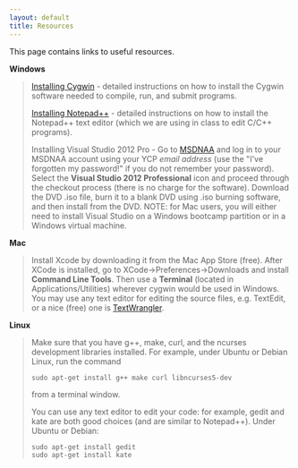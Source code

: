 ```yaml
---
layout: default
title: Resources
---
```


This page contains links to useful resources.

**Windows**

> [Installing Cygwin](installCygwin.html) - detailed instructions on how to install the Cygwin software needed to compile, run, and submit programs.
>
> [Installing Notepad++](installNotepadpp.html) - detailed instructions on how to install the Notepad++ text editor (which we are using in class to edit C/C++ programs).
>
> Installing Visual Studio 2012 Pro - Go to [MSDNAA](http://msdn05.e-academy.com/elms/Storefront/Home.aspx?campus=ycp_physci) and log in to your MSDNAA account using your YCP *email address* (use the "I've forgotten my password!" if you do not remember your password). Select the **Visual Studio 2012 Professional** icon and proceed through the checkout process (there is no charge for the software). Download the DVD .iso file, burn it to a blank DVD using .iso burning software, and then install from the DVD. NOTE: for Mac users, you will either need to install Visual Studio on a Windows bootcamp partition or in a Windows virtual machine.

**Mac**

> Install Xcode by downloading it from the Mac App Store (free). After XCode is installed, go to XCode-\>Preferences-\>Downloads and install **Command Line Tools**. Then use a **Terminal** (located in Applications/Utilities) wherever cygwin would be used in Windows. You may use any text editor for editing the source files, e.g. TextEdit, or a nice (free) one is [TextWrangler](http://www.barebones.com/products/textwrangler/).

**Linux**

> Make sure that you have g++, make, curl, and the ncurses development libraries installed. For example, under Ubuntu or Debian Linux, run the command
>
>     sudo apt-get install g++ make curl libncurses5-dev
>
> from a terminal window.
>
> You can use any text editor to edit your code: for example, gedit and kate are both good choices (and are similar to Notepad++). Under Ubuntu or Debian:
>
>     sudo apt-get install gedit
>     sudo apt-get install kate
